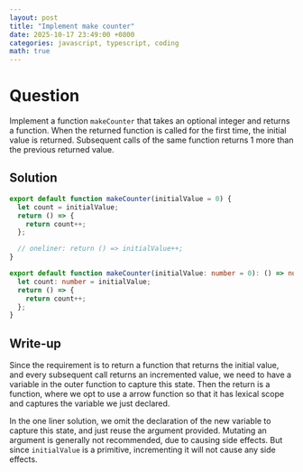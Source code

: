 ```yaml
---
layout: post
title: "Implement make counter"
date: 2025-10-17 23:49:00 +0800
categories: javascript, typescript, coding
math: true
---
```


# Question

Implement a function `makeCounter` that takes an optional integer and returns a
function. When the returned function is called for the first time, the initial
value is returned. Subsequent calls of the same function returns 1 more than the
previous returned value.

## Solution

```javascript
export default function makeCounter(initialValue = 0) {
  let count = initialValue;
  return () => {
    return count++;
  };

  // oneliner: return () => initialValue++;
}
```

```typescript
export default function makeCounter(initialValue: number = 0): () => number {
  let count: number = initialValue;
  return () => {
    return count++;
  };
}
```

## Write-up

Since the requirement is to return a function that returns the initial value,
and every subsequent call returns an incremented value, we need to have a variable
in the outer function to capture this state. Then the return is a function, where
we opt to use a arrow function so that it has lexical scope and captures the
variable we just declared.

In the one liner solution, we omit the declaration of the new variable to capture
this state, and just reuse the argument provided. Mutating an argument is generally
not recommended, due to causing side effects. But since `initialValue` is a
primitive, incrementing it will not cause any side effects.
